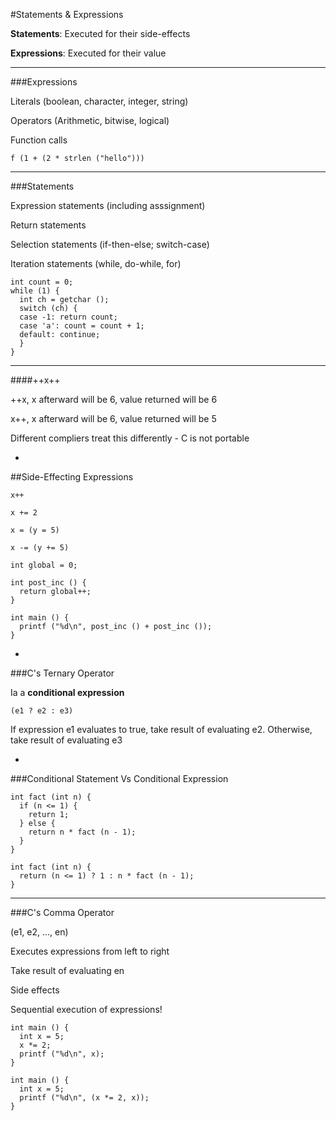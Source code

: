 #Statements & Expressions

**Statements**: Executed for their side-effects

**Expressions**: Executed for their value

***

###Expressions

Literals (boolean, character, integer, string)

Operators (Arithmetic, bitwise, logical)

Function calls

```
f (1 + (2 * strlen ("hello")))
```

***

###Statements

Expression statements (including asssignment)

Return statements

Selection statements (if-then-else; switch-case)

Iteration statements (while, do-while, for)

```
int count = 0;
while (1) {
  int ch = getchar ();
  switch (ch) {
  case -1: return count;
  case 'a': count = count + 1;
  default: continue;
  }
}
```

***

####++x++

++x, x afterward will be 6, value returned will be 6

x++, x afterward will be 6, value returned will be 5

Different compliers treat this differently - C is not portable

-

##Side-Effecting Expressions

```
x++

x += 2

x = (y = 5)

x -= (y += 5)

int global = 0;

int post_inc () {
  return global++;
}

int main () {
  printf ("%d\n", post_inc () + post_inc ());
}
```

-

###C's Ternary Operator

Ia a **conditional expression**

```
(e1 ? e2 : e3)
```

If expression e1 evaluates to true, take result of evaluating e2. Otherwise, take result of evaluating e3

-

###Conditional Statement Vs Conditional Expression

```
int fact (int n) {
  if (n <= 1) {
    return 1;
  } else {
    return n * fact (n - 1);
  }
}

int fact (int n) {
  return (n <= 1) ? 1 : n * fact (n - 1);
}
```

***

###C's Comma Operator

(e1, e2, ..., en)

Executes expressions from left to right

Take result of evaluating en

Side effects

Sequential execution of expressions!

```
int main () {
  int x = 5;
  x *= 2;
  printf ("%d\n", x);
}

int main () {
  int x = 5;
  printf ("%d\n", (x *= 2, x));
}
```
